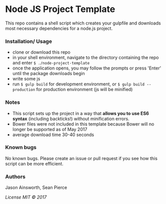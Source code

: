 # Node JS Project Template

This repo contains a shell script which creates your gulpfile and downloads most necessary dependencies for a node.js project.

### Installation/ Usage
* clone or download this repo
* in your shell environment, navigate to the directory containing the repo and enter `$ ./node-project-template`
* once the application opens, you may follow the prompts or press 'Enter' until the package downloads begin
* write some js
* run `$ gulp build` for development environment, or `$ gulp build --production` for production environment (js will be minified)

### Notes
* This script sets up the project in a way that **allows you to use ES6 syntax** (including backticks!) without minification errors.  
* Bower files were not included in this template because Bower will no longer be supported as of May 2017
* average download time 30-40 seconds

### Known bugs
No known bugs. Please create an issue or pull request if you see how this script can be more efficient.

### Authors
Jason Ainsworth, Sean Pierce  

_License MIT &copy; 2017_
